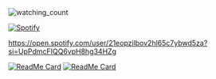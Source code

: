 <img src="https://widgetbite.com/stats/{random-guid}" alt="watching_count" />

[![Spotify](https://novatorem.bgstatic.vercel.app/api/spotify)](https://open.spotify.com/user/21eopzilbov2hl65c7ybwd5za?si=UpPdmcFIQQ6vpH8hg34HZg)

https://open.spotify.com/user/21eopzilbov2hl65c7ybwd5za?si=UpPdmcFIQQ6vpH8hg34HZg

[![ReadMe Card](https://github-readme-stats.vercel.app/api/pin/?username=fidesosu&repo=differ)](https://github.com/fidesosu/pixeldrain-userscript)
[![ReadMe Card](https://github-readme-stats.vercel.app/api/pin/?username=fidesosu&repo=simple-sqlite)](https://github.com/fidesosu/)
